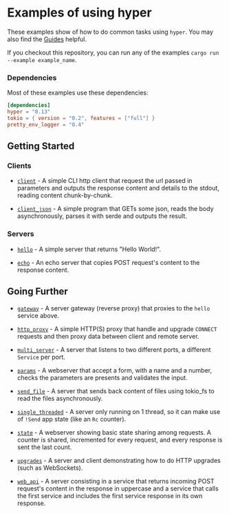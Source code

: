# Examples of using hyper

These examples show of how to do common tasks using `hyper`. You may also find the [Guides](https://hyper.rs/guides) helpful.

If you checkout this repository, you can run any of the examples `cargo run --example example_name`.

### Dependencies

Most of these examples use these dependencies:

```toml
[dependencies]
hyper = "0.13"
tokio = { version = "0.2", features = ["full"] }
pretty_env_logger = "0.4"
```

## Getting Started

### Clients

* [`client`](client.rs) - A simple CLI http client that request the url passed in parameters and outputs the response content and details to the stdout, reading content chunk-by-chunk.

* [`client_json`](client_json.rs) - A simple program that GETs some json, reads the body asynchronously, parses it with serde and outputs the result.

### Servers

* [`hello`](hello.rs) - A simple server that returns "Hello World!".

* [`echo`](echo.rs) - An echo server that copies POST request's content to the response content.

## Going Further

* [`gateway`](gateway.rs) - A server gateway (reverse proxy) that proxies to the `hello` service above.

* [`http_proxy`](http_proxy.rs) - A simple HTTP(S) proxy that handle and upgrade `CONNECT` requests and then proxy data between client and remote server.

* [`multi_server`](multi_server.rs) - A server that listens to two different ports, a different `Service` per port.

* [`params`](params.rs) - A webserver that accept a form, with a name and a number, checks the parameters are presents and validates the input.

* [`send_file`](send_file.rs) - A server that sends back content of files using tokio_fs to read the files asynchronously.

* [`single_threaded`](single_threaded.rs) - A server only running on 1 thread, so it can make use of `!Send` app state (like an `Rc` counter).

* [`state`](state.rs) - A webserver showing basic state sharing among requests. A counter is shared, incremented for every request, and every response is sent the last count.

* [`upgrades`](upgrades.rs) - A server and client demonstrating how to do HTTP upgrades (such as WebSockets).

* [`web_api`](web_api.rs) - A server consisting in a service that returns incoming POST request's content in the response in uppercase and a service that calls the first service and includes the first service response in its own response.
